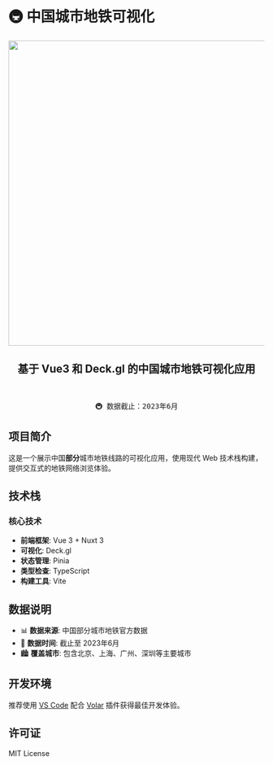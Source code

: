 # 🚇 中国城市地铁可视化

<p align="center">
<img src="https://user-images.githubusercontent.com/11247099/140462375-7b7ac4db-35b7-453c-8a05-13d8d20282c4.png" width="600"/>
</p>

<h2 align="center">
基于 Vue3 和 Deck.gl 的中国城市地铁可视化应用
</h2><br>

<pre align="center">
🚇 数据截止：2023年6月
</pre>

## 项目简介

这是一个展示中国**部分**城市地铁线路的可视化应用，使用现代 Web 技术栈构建，提供交互式的地铁网络浏览体验。

## 技术栈

### 核心技术

- **前端框架**: Vue 3 + Nuxt 3
- **可视化**: Deck.gl
- **状态管理**: Pinia
- **类型检查**: TypeScript
- **构建工具**: Vite


## 数据说明

- 📊 **数据来源**: 中国部分城市地铁官方数据
- 📅 **数据时间**: 截止至 2023年6月
- 🏙️ **覆盖城市**: 包含北京、上海、广州、深圳等主要城市

## 开发环境

推荐使用 [VS Code](https://code.visualstudio.com/) 配合 [Volar](https://github.com/johnsoncodehk/volar) 插件获得最佳开发体验。

## 许可证

MIT License
